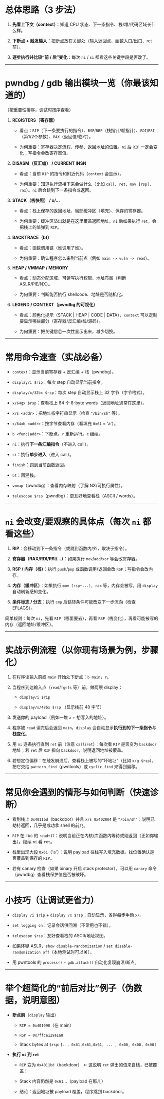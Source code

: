 # 总体思路（3 步法）

1. **先看上下文（context）**：知道 CPU 状态、下一条指令、栈/堆/代码区域长什么样。
    
2. **下断点 + 触发输入**：把断点放在关键处（输入返回点、函数入口/出口、ret 前）。
    
3. **逐步执行并比较“前 / 后”变化**：每次 `ni` / `si` 都看这些关键字段是否改了。
    

---

# pwndbg / gdb 输出模块一览（你最该知道的）

（按重要性排序，调试时按序查看）

1. **REGISTERS（寄存器）**
    
    - 看点：`RIP`（下一条要执行的指令）、`RSP`/`RBP`（栈指针/帧指针）、`RDI`/`RSI`（第1/2个参数）、`RAX`（返回值/临时）。
        
    - 为何重要：寄存器决定流程、传参、返回地址的位置。`ni` 后 `RIP` 一定会变化；写指令会改寄存器值。
        
2. **DISASM（反汇编） / CURRENT INSN**
    
    - 看点：当前 `RIP` 的指令和附近代码（`context` 会显示）。
        
    - 为何重要：知道执行流接下来会做什么（比如 `call`、`ret`、`mov [rsp], rax`）。`ni` 后会跳到下一条指令或返回。
        
3. **STACK（栈快照） / x/...**
    
    - 看点：栈上保存的返回地址、局部缓冲区（填充）、保存的寄存器。
        
    - 为何重要：缓冲区溢出就是在这里覆盖返回地址。`ni` 后如果执行 `ret`，会把栈上的值弹到 `RIP`。
        
4. **BACKTRACE（bt）**
    
    - 看点：函数调用链（谁调用了谁）。
        
    - 为何重要：确认程序怎么来到当前点（例如 `main -> vuln -> read`）。
        
5. **HEAP / VMMAP / MEMORY**
    
    - 看点：动态分配区域、可读写执行权限、地址布局（判断 ASLR/PIE/NX）。
        
    - 为何重要：判断能否执行 shellcode、地址是否随机化。
        
6. **LEGEND / CONTEXT（pwndbg 的可视化）**
    
    - 看点：颜色化提示（STACK | HEAP | CODE | DATA），`context` 可以定制要显示哪些部分（寄存器/反汇编/栈/源码）。
        
    - 为何重要：把关键信息一次性显示出来，减少切换。
        

---

# 常用命令速查（实战必备）

- `context`：显示当前寄存器 + 反汇编 + 栈（pwndbg）。
    
- `display/i $rip`：每次 step 自动显示当前指令。
    
- `display/x/32bx $rsp`：每次 step 自动显示栈上 32 字节（字节格式）。
    
- `x/64gx $rsp`：查看栈上 64 个 8-byte words（返回地址通常在这里）。
    
- `x/s <addr>`：把地址按字符串显示（检查 `"/bin/sh"` 等）。
    
- `x/64xb <addr>`：按字节查看内存（看填充 `0x61` = 'a'）。
    
- `b <func|addr>`：下断点。`r` 重新运行。`c` 继续。
    
- `ni`：执行**下一条汇编指令**（不进入 call）。
    
- `si`：执行**单步进入**（进入 call）。
    
- `finish`：跑到当前函数返回。
    
- `bt`：回溯栈。
    
- `vmmap`（pwndbg）：查看内存映射（了解 NX/可执行属性）。
    
- `telescope $rsp`（pwndbg）：更友好地查看栈（ASCII / words）。
    

---

# `ni` 会改变/要观察的具体点（每次 `ni` 都看这些）

1. **RIP**：会移动到下一条指令（或跳到函数内/外，取决于指令）。
    
2. **寄存器（RAX/RDI/RSI/...）**：如果执行 `mov`/`add`/`xor` 等会改寄存器。
    
3. **RSP / 内存（栈）**：执行 `push`/`pop` 或函数调用/返回会改 `RSP`；写指令会改内存。
    
4. **内存（缓冲区）**：如果执行 `mov [rsp+...], rax` 等，内存会被写。用 `display` 自动刷新感知变化。
    
5. **条件标志 / 分支**：执行 `cmp` 后跳转条件可能改变下一步流向（检查 EFLAGS）。
    

简单规则：每次 `ni`，先看 `RIP`（哪里要去），再看 `RSP`（栈变化），再看可能被写的内存（返回地址/缓冲区）。

---

# 实战示例流程（以你现有场景为例，步骤化）

1. 在程序读输入前或 `main` 开始处下断点：`b main`，`r`。
    
2. 当程序到达输入点（`read`/`fgets` 等）前，做两项 display：
    
    - `display/i $rip`
        
    - `display/x/48bx $rsp` （显示栈前 48 字节）
        
3. 发送你的 payload（例如一堆 `a` + 想写入的地址）。
    
4. 程序被 `read` 读完后会返回 `main`，`display` 会自动显示**执行到的下一条指令**与**栈变化**。
    
5. 用 `ni` 逐条执行直到 `ret` 前（注意 `call`/`ret`）：每次看 `RIP` 是否变为 `backdoor` 地址；若 `ret` 后 `RIP` 指向 `backdoor`，说明返回地址被覆盖。
    
6. 若想定位偏移：在触发崩溃后，查看栈上被写的“坏地址”（比如 `x/g $rsp`），把它交给 `pattern_find`（pwntools）或 `cyclic_find` 来得到偏移。
    

---

# 常见你会遇到的情形与如何判断（快速诊断）

- 看到栈上 `0x4011bd`（backdoor）并且 `x/s 0x402004` 是 `"/bin/sh"`：说明已劫持返回，几乎是成功拿 shell 的前兆。
    
- `RIP` 在 libc 的 `read+17`：说明当前正在内核/库函数内等待或刚返回（正如你输出）。继续 `ni` 看 `ret`。
    
- 栈里出现大段 `0x61`（'a'）：说明 payload 往栈写入填充数据。找位置确认是否覆盖到保存的 `RIP`。
    
- 若有 canary 检查（如果 binary 开启 stack protector），可以用 `canary` 命令（pwndbg）查看栈保护值是否被破坏。
    

---

# 小技巧（让调试更省力）

- `display /i $rip` + `display /x $rsp`：自动显示，省得每步手动 `x/`。
    
- `set logging on`：记录会话供回溯（不常用也不错）。
    
- `telescope $rsp`：友好查看栈的 ASCII/地址视图。
    
- 如果怀疑 ASLR，`show disable-randomization` / `set disable-randomization off`（本地测试时可以关）。
    
- 用 pwntools 的 `process()` + `gdb.attach()` 自动化复现崩溃/断点。
    

---

# 举个超简化的“前后对比”例子（伪数据，说明意图）

- **断点前**（`display` 输出）
    
    - `RIP = 0x401090`（在 main）
        
    - `RSP = 0x7ffce129a1a8`
        
    - Stack bytes at `$rsp`: `[.., 0x61,0x61,0x61, ... , 0x00, 0x00, 0x00]`
        
- **执行 `ni` 到 `ret`**
    
    - `RIP` 变为 `0x4011bd`（backdoor） ← 这说明 `ret` 弹出的值来自栈，已被覆盖！
        
    - Stack 内容仍然是 `0x61`…（payload 在那儿）
        
    - 结论：返回地址被 payload 覆盖，程序跳到 backdoor。
        
